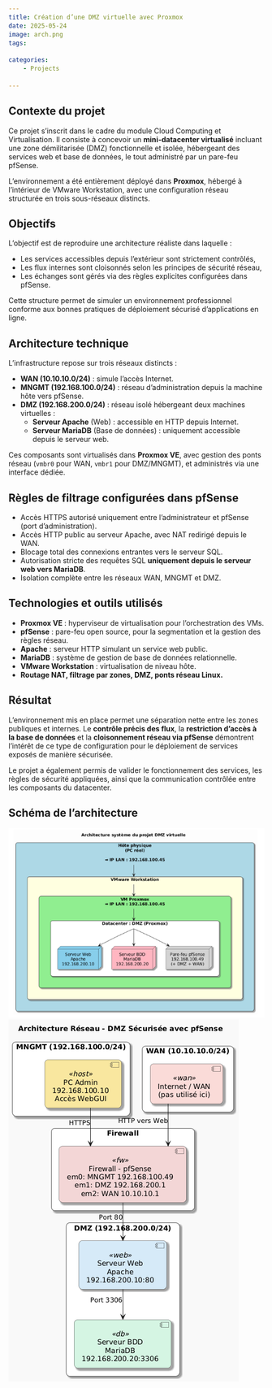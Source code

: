 ```yaml
---
title: Création d’une DMZ virtuelle avec Proxmox
date: 2025-05-24
image: arch.png
tags: 

categories:
    - Projects
    
---
```

## Contexte du projet

Ce projet s’inscrit dans le cadre du module Cloud Computing et Virtualisation. Il consiste à concevoir un **mini-datacenter virtualisé** incluant une zone démilitarisée (DMZ) fonctionnelle et isolée, hébergeant des services web et base de données, le tout administré par un pare-feu pfSense.

L’environnement a été entièrement déployé dans **Proxmox**, hébergé à l’intérieur de VMware Workstation, avec une configuration réseau structurée en trois sous-réseaux distincts.

## Objectifs

L’objectif est de reproduire une architecture réaliste dans laquelle :
- Les services accessibles depuis l’extérieur sont strictement contrôlés,
- Les flux internes sont cloisonnés selon les principes de sécurité réseau,
- Les échanges sont gérés via des règles explicites configurées dans pfSense.

Cette structure permet de simuler un environnement professionnel conforme aux bonnes pratiques de déploiement sécurisé d’applications en ligne.

## Architecture technique

L’infrastructure repose sur trois réseaux distincts :

- **WAN (10.10.10.0/24)** : simule l’accès Internet.
- **MNGMT (192.168.100.0/24)** : réseau d’administration depuis la machine hôte vers pfSense.
- **DMZ (192.168.200.0/24)** : réseau isolé hébergeant deux machines virtuelles :
  - **Serveur Apache** (Web) : accessible en HTTP depuis Internet.
  - **Serveur MariaDB** (Base de données) : uniquement accessible depuis le serveur web.

Ces composants sont virtualisés dans **Proxmox VE**, avec gestion des ponts réseau (`vmbr0` pour WAN, `vmbr1` pour DMZ/MNGMT), et administrés via une interface dédiée.

## Règles de filtrage configurées dans pfSense

- Accès HTTPS autorisé uniquement entre l’administrateur et pfSense (port d’administration).
- Accès HTTP public au serveur Apache, avec NAT redirigé depuis le WAN.
- Blocage total des connexions entrantes vers le serveur SQL.
- Autorisation stricte des requêtes SQL **uniquement depuis le serveur web vers MariaDB**.
- Isolation complète entre les réseaux WAN, MNGMT et DMZ.

## Technologies et outils utilisés

- **Proxmox VE** : hyperviseur de virtualisation pour l’orchestration des VMs.
- **pfSense** : pare-feu open source, pour la segmentation et la gestion des règles réseau.
- **Apache** : serveur HTTP simulant un service web public.
- **MariaDB** : système de gestion de base de données relationnelle.
- **VMware Workstation** : virtualisation de niveau hôte.
- **Routage NAT, filtrage par zones, DMZ, ponts réseau Linux.**

## Résultat

L’environnement mis en place permet une séparation nette entre les zones publiques et internes. Le **contrôle précis des flux**, la **restriction d’accès à la base de données** et la **cloisonnement réseau via pfSense** démontrent l’intérêt de ce type de configuration pour le déploiement de services exposés de manière sécurisée.

Le projet a également permis de valider le fonctionnement des services, les règles de sécurité appliquées, ainsi que la communication contrôlée entre les composants du datacenter.

## Schéma de l’architecture
![Image 1](arch.png) ![Image 2](arch_cloud.png)
